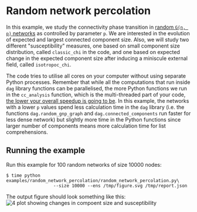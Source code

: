 # Random network percolation

In this example, we study the connectivity phase transition in
[random `G(n, p)` networks][gnp] as controlled by parameter `p`. We are
interested in the evolution of expected and largest connected component size.
Also, we will study two different "susceptibility" measures, one based on small
component size distribution, called `classic_chi` in the code, and one based on
expected change in the expected component size after inducing a miniscule
external field, called `isotropoc_chi`.

The code tries to utilise all cores on your computer without using separate
Python processes. Remember that while all the computations that run inside `dag`
library functions can be parallelised, the more Python functions we run in
the `cc_analysis` function, which is the multi-threaded part of your code,
[the lower your overall speedup is going to be][amdahl]. In this
example, the networks with a lower `p` values spend less calculation time in the
`dag` library (i.e. the functions `dag.random_gnp_graph` and
`dag.connected_components` run faster for less dense network) but slightly more
time in the Python functions since larger number of components means more
calculation time for list comprehensions.

[gnp]: https://en.wikipedia.org/wiki/Erd%C5%91s%E2%80%93R%C3%A9nyi_model
[amdahl]: https://en.wikipedia.org/wiki/Amdahl%27s_law

## Running the example

Run this example for 100 random networks of size 10000 nodes:
```
$ time python examples/random_network_percolation/random_network_percolation.py\
                  --size 10000 --ens /tmp/figure.svg /tmp/report.json
```

The output figure should look something like this:
![4 plot showing changes in compoent size and susceptibility][fig]

[fig]: https://raw.github.com/arashbm/dag-python/examples/random_network_percolation/figure.svg?sanitize=true
